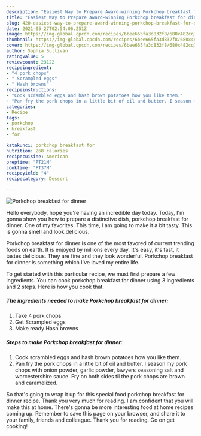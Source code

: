 ```yaml
---
description: "Easiest Way to Prepare Award-winning Porkchop breakfast for dinner"
title: "Easiest Way to Prepare Award-winning Porkchop breakfast for dinner"
slug: 420-easiest-way-to-prepare-award-winning-porkchop-breakfast-for-dinner
date: 2021-05-27T02:54:06.251Z
image: https://img-global.cpcdn.com/recipes/6bee665fa3d832f8/680x482cq70/porkchop-breakfast-for-dinner-recipe-main-photo.jpg
thumbnail: https://img-global.cpcdn.com/recipes/6bee665fa3d832f8/680x482cq70/porkchop-breakfast-for-dinner-recipe-main-photo.jpg
cover: https://img-global.cpcdn.com/recipes/6bee665fa3d832f8/680x482cq70/porkchop-breakfast-for-dinner-recipe-main-photo.jpg
author: Sophia Sullivan
ratingvalue: 5
reviewcount: 23122
recipeingredient:
- "4 pork chops"
- " Scrampled eggs"
- " Hash browns"
recipeinstructions:
- "Cook scrambled eggs and hash brown potatoes how you like them."
- "Pan fry the pork chops in a little bit of oil and butter. I season my pork chops with onion powder, garlic powder, lawyers seasoning salt and worcestershire sauce. Fry on both sides til the pork chops are brown and caramelized."
categories:
- Recipe
tags:
- porkchop
- breakfast
- for

katakunci: porkchop breakfast for 
nutrition: 268 calories
recipecuisine: American
preptime: "PT21M"
cooktime: "PT37M"
recipeyield: "4"
recipecategory: Dessert

---
```



![Porkchop breakfast for dinner](https://img-global.cpcdn.com/recipes/6bee665fa3d832f8/680x482cq70/porkchop-breakfast-for-dinner-recipe-main-photo.jpg)

Hello everybody, hope you're having an incredible day today. Today, I'm gonna show you how to prepare a distinctive dish, porkchop breakfast for dinner. One of my favorites. This time, I am going to make it a bit tasty. This is gonna smell and look delicious.



Porkchop breakfast for dinner is one of the most favored of current trending foods on earth. It is enjoyed by millions every day. It's easy, it's fast, it tastes delicious. They are fine and they look wonderful. Porkchop breakfast for dinner is something which I've loved my entire life.


To get started with this particular recipe, we must first prepare a few ingredients. You can cook porkchop breakfast for dinner using 3 ingredients and 2 steps. Here is how you cook that.

<!--inarticleads1-->

##### The ingredients needed to make Porkchop breakfast for dinner:

1. Take 4 pork chops
1. Get  Scrampled eggs
1. Make ready  Hash browns




<!--inarticleads2-->

##### Steps to make Porkchop breakfast for dinner:

1. Cook scrambled eggs and hash brown potatoes how you like them.
1. Pan fry the pork chops in a little bit of oil and butter. I season my pork chops with onion powder, garlic powder, lawyers seasoning salt and worcestershire sauce. Fry on both sides til the pork chops are brown and caramelized.




So that's going to wrap it up for this special food porkchop breakfast for dinner recipe. Thank you very much for reading. I am confident that you will make this at home. There's gonna be more interesting food at home recipes coming up. Remember to save this page on your browser, and share it to your family, friends and colleague. Thank you for reading. Go on get cooking!
